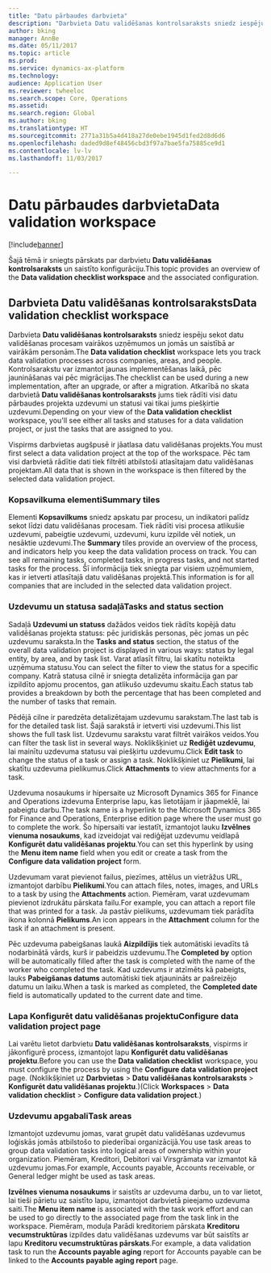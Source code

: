 ```yaml
---
title: "Datu pārbaudes darbvieta"
description: "Darbvieta Datu validēšanas kontrolsaraksts sniedz iespēju sekot datu validēšanas procesam vairākos uzņēmumos un jomās un saistībā ar vairākām personām. Kontrolsarakstu var izmantot jaunas implementēšanas laikā, pēc jaunināšanas vai pēc migrācijas."
author: bking
manager: AnnBe
ms.date: 05/11/2017
ms.topic: article
ms.prod: 
ms.service: dynamics-ax-platform
ms.technology: 
audience: Application User
ms.reviewer: twheeloc
ms.search.scope: Core, Operations
ms.assetid: 
ms.search.region: Global
ms.author: bking
ms.translationtype: HT
ms.sourcegitcommit: 2771a31b5a4d418a27de0ebe1945d1fed2d8d6d6
ms.openlocfilehash: daded9d8ef48456cbd3f97a7bae5fa75885ce9d1
ms.contentlocale: lv-lv
ms.lasthandoff: 11/03/2017

---
```


# <a name="data-validation-workspace"></a><span data-ttu-id="0522f-104">Datu pārbaudes darbvieta</span><span class="sxs-lookup"><span data-stu-id="0522f-104">Data validation workspace</span></span>

[!include[banner](../includes/banner.md)]


<span data-ttu-id="0522f-105">Šajā tēmā ir sniegts pārskats par darbvietu **Datu validēšanas kontrolsaraksts** un saistīto konfigurāciju.</span><span class="sxs-lookup"><span data-stu-id="0522f-105">This topic provides an overview of the **Data validation checklist workspace** and the associated configuration.</span></span>

## <a name="data-validation-checklist-workspace"></a><span data-ttu-id="0522f-106">Darbvieta Datu validēšanas kontrolsaraksts</span><span class="sxs-lookup"><span data-stu-id="0522f-106">Data validation checklist workspace</span></span>

<span data-ttu-id="0522f-107">Darbvieta **Datu validēšanas kontrolsaraksts** sniedz iespēju sekot datu validēšanas procesam vairākos uzņēmumos un jomās un saistībā ar vairākām personām.</span><span class="sxs-lookup"><span data-stu-id="0522f-107">The **Data validation checklist** workspace lets you track data validation processes across companies, areas, and people.</span></span> <span data-ttu-id="0522f-108">Kontrolsarakstu var izmantot jaunas implementēšanas laikā, pēc jaunināšanas vai pēc migrācijas.</span><span class="sxs-lookup"><span data-stu-id="0522f-108">The checklist can be used during a new implementation, after an upgrade, or after a migration.</span></span> <span data-ttu-id="0522f-109">Atkarībā no skata darbvietā **Datu validēšanas kontrolsaraksts** jums tiek rādīti visi datu pārbaudes projekta uzdevumi un statusi vai tikai jums piešķirtie uzdevumi.</span><span class="sxs-lookup"><span data-stu-id="0522f-109">Depending on your view of the **Data validation checklist** workspace, you'll see either all tasks and statuses for a data validation project, or just the tasks that are assigned to you.</span></span>

<span data-ttu-id="0522f-110">Vispirms darbvietas augšpusē ir jāatlasa datu validēšanas projekts.</span><span class="sxs-lookup"><span data-stu-id="0522f-110">You must first select a data validation project at the top of the workspace.</span></span> <span data-ttu-id="0522f-111">Pēc tam visi darbvietā rādītie dati tiek filtrēti atbilstoši atlasītajam datu validēšanas projektam.</span><span class="sxs-lookup"><span data-stu-id="0522f-111">All data that is shown in the workspace is then filtered by the selected data validation project.</span></span>

### <a name="summary-tiles"></a><span data-ttu-id="0522f-112">Kopsavilkuma elementi</span><span class="sxs-lookup"><span data-stu-id="0522f-112">Summary tiles</span></span>

<span data-ttu-id="0522f-113">Elementi **Kopsavilkums** sniedz apskatu par procesu, un indikatori palīdz sekot līdzi datu validēšanas procesam. Tiek rādīti visi procesa atlikušie uzdevumi, pabeigtie uzdevumi, uzdevumi, kuru izpilde vēl notiek, un nesāktie uzdevumi.</span><span class="sxs-lookup"><span data-stu-id="0522f-113">The **Summary** tiles provide an overview of the process, and indicators help you keep the data validation process on track. You can see all remaining tasks, completed tasks, in progress tasks, and not started tasks for the process.</span></span> <span data-ttu-id="0522f-114">Šī informācija tiek sniegta par visiem uzņēmumiem, kas ir ietverti atlasītajā datu validēšanas projektā.</span><span class="sxs-lookup"><span data-stu-id="0522f-114">This information is for all companies that are included in the selected data validation project.</span></span>

### <a name="tasks-and-status-section"></a><span data-ttu-id="0522f-115">Uzdevumu un statusa sadaļā</span><span class="sxs-lookup"><span data-stu-id="0522f-115">Tasks and status section</span></span>

<span data-ttu-id="0522f-116">Sadaļā **Uzdevumi un statuss** dažādos veidos tiek rādīts kopējā datu validēšanas projekta statuss: pēc juridiskās personas, pēc jomas un pēc uzdevumu saraksta.</span><span class="sxs-lookup"><span data-stu-id="0522f-116">In the **Tasks and status** section, the status of the overall data validation project is displayed in various ways: status by legal entity, by area, and by task list.</span></span> <span data-ttu-id="0522f-117">Varat atlasīt filtru, lai skatītu noteikta uzņēmuma statusu.</span><span class="sxs-lookup"><span data-stu-id="0522f-117">You can select the filter to view the status for a specific company.</span></span> <span data-ttu-id="0522f-118">Katrā statusa cilnē ir sniegta detalizēta informācija gan par izpildīto apjomu procentos, gan atlikušo uzdevumu skaitu.</span><span class="sxs-lookup"><span data-stu-id="0522f-118">Each status tab provides a breakdown by both the percentage that has been completed and the number of tasks that remain.</span></span>

<span data-ttu-id="0522f-119">Pēdējā cilne ir paredzēta detalizētajam uzdevumu sarakstam.</span><span class="sxs-lookup"><span data-stu-id="0522f-119">The last tab is for the detailed task list.</span></span> <span data-ttu-id="0522f-120">Šajā sarakstā ir ietverti visi uzdevumi.</span><span class="sxs-lookup"><span data-stu-id="0522f-120">This list shows the full task list.</span></span>
<span data-ttu-id="0522f-121">Uzdevumu sarakstu varat filtrēt vairākos veidos.</span><span class="sxs-lookup"><span data-stu-id="0522f-121">You can filter the task list in several ways.</span></span> <span data-ttu-id="0522f-122">Noklikšķiniet uz **Rediģēt uzdevumu**, lai mainītu uzdevuma statusu vai piešķirtu uzdevumu.</span><span class="sxs-lookup"><span data-stu-id="0522f-122">Click **Edit task** to change the status of a task or assign a task.</span></span> <span data-ttu-id="0522f-123">Noklikšķiniet uz **Pielikumi**, lai skatītu uzdevuma pielikumus.</span><span class="sxs-lookup"><span data-stu-id="0522f-123">Click **Attachments** to view attachments for a task.</span></span>

<span data-ttu-id="0522f-124">Uzdevuma nosaukums ir hipersaite uz Microsoft Dynamics 365 for Finance and Operations izdevuma Enterprise lapu, kas lietotājam ir jāapmeklē, lai pabeigtu darbu.</span><span class="sxs-lookup"><span data-stu-id="0522f-124">The task name is a hyperlink to the Microsoft Dynamics 365 for Finance and Operations, Enterprise edition page where the user must go to complete the work.</span></span> <span data-ttu-id="0522f-125">Šo hipersaiti var iestatīt, izmantojot lauku **Izvēlnes vienuma nosaukums**, kad izveidojat vai rediģējat uzdevumu veidlapā **Konfigurēt datu validēšanas projektu**.</span><span class="sxs-lookup"><span data-stu-id="0522f-125">You can set this hyperlink by using the **Menu item name** field when you edit or create a task from the **Configure data validation project** form.</span></span>

<span data-ttu-id="0522f-126">Uzdevumam varat pievienot failus, piezīmes, attēlus un vietrāžus URL, izmantojot darbību **Pielikumi**.</span><span class="sxs-lookup"><span data-stu-id="0522f-126">You can attach files, notes, images, and URLs to a task by using the **Attachments** action.</span></span> <span data-ttu-id="0522f-127">Piemēram, varat uzdevumam pievienot izdrukātu pārskata failu.</span><span class="sxs-lookup"><span data-stu-id="0522f-127">For example, you can attach a report file that was printed for a task.</span></span> <span data-ttu-id="0522f-128">Ja pastāv pielikums, uzdevumam tiek parādīta ikona kolonnā **Pielikums**.</span><span class="sxs-lookup"><span data-stu-id="0522f-128">An icon appears in the **Attachment** column for the task if an attachment is present.</span></span>

<span data-ttu-id="0522f-129">Pēc uzdevuma pabeigšanas laukā **Aizpildījis** tiek automātiski ievadīts tā nodarbinātā vārds, kurš ir pabeidzis uzdevumu.</span><span class="sxs-lookup"><span data-stu-id="0522f-129">The **Completed by** option will be automatically filled after the task is completed with the name of the worker who completed the task.</span></span> <span data-ttu-id="0522f-130">Kad uzdevums ir atzīmēts kā pabeigts, lauks **Pabeigšanas datums** automātiski tiek atjaunināts ar pašreizējo datumu un laiku.</span><span class="sxs-lookup"><span data-stu-id="0522f-130">When a task is marked as completed, the **Completed date** field is automatically updated to the current date and time.</span></span>

### <a name="configure-data-validation-project-page"></a><span data-ttu-id="0522f-131">Lapa Konfigurēt datu validēšanas projektu</span><span class="sxs-lookup"><span data-stu-id="0522f-131">Configure data validation project page</span></span>

<span data-ttu-id="0522f-132">Lai varētu lietot darbvietu **Datu validēšanas kontrolsaraksts**, vispirms ir jākonfigurē process, izmantojot lapu **Konfigurēt datu validēšanas projektu**.</span><span class="sxs-lookup"><span data-stu-id="0522f-132">Before you can use the **Data validation checklist** workspace, you must configure the process by using the **Configure data validation project** page.</span></span> <span data-ttu-id="0522f-133">(Noklikšķiniet uz **Darbvietas** \> **Datu validēšanas kontrolsaraksts** \> **Konfigurēt datu validēšanas projektu**.)</span><span class="sxs-lookup"><span data-stu-id="0522f-133">(Click **Workspaces** \> **Data validation checklist** \> **Configure data validation project**.)</span></span>

### <a name="task-areas"></a><span data-ttu-id="0522f-134">Uzdevumu apgabali</span><span class="sxs-lookup"><span data-stu-id="0522f-134">Task areas</span></span>

<span data-ttu-id="0522f-135">Izmantojot uzdevumu jomas, varat grupēt datu validēšanas uzdevumus loģiskās jomās atbilstošo to piederībai organizācijā.</span><span class="sxs-lookup"><span data-stu-id="0522f-135">You use task areas to group data validation tasks into logical areas of ownership within your organization.</span></span> <span data-ttu-id="0522f-136">Piemēram, Kreditori, Debitori vai Virsgrāmata var izmantot kā uzdevumu jomas.</span><span class="sxs-lookup"><span data-stu-id="0522f-136">For example, Accounts payable, Accounts receivable, or General ledger might be used as task areas.</span></span>

<span data-ttu-id="0522f-137">**Izvēlnes vienuma nosaukums** ir saistīts ar uzdevuma darbu, un to var lietot, lai tieši pārietu uz saistīto lapu, izmantojot darbvietā pieejamo uzdevuma saiti.</span><span class="sxs-lookup"><span data-stu-id="0522f-137">The **Menu item name** is associated with the task work effort and can be used to go directly to the associated page from the task link in the workspace.</span></span> <span data-ttu-id="0522f-138">Piemēram, moduļa Parādi kreditoriem pārskata **Kreditoru vecumstruktūras** izpildes datu validēšanas uzdevums var būt saistīts ar lapu **Kreditoru vecumstruktūras pārskats**.</span><span class="sxs-lookup"><span data-stu-id="0522f-138">For example, a data validation task to run the **Accounts payable aging** report for Accounts payable can be linked to the **Accounts payable aging report** page.</span></span>

